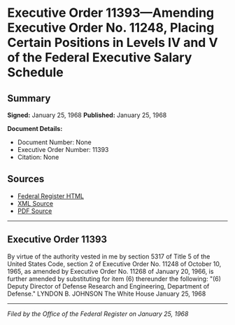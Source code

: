 # Executive Order 11393—Amending Executive Order No. 11248, Placing Certain Positions in Levels IV and V of the Federal Executive Salary Schedule

## Summary

**Signed:** January 25, 1968
**Published:** January 25, 1968

**Document Details:**
- Document Number: None
- Executive Order Number: 11393
- Citation: None

## Sources
- [Federal Register HTML](https://www.presidency.ucsb.edu/documents/executive-order-11393-amending-executive-order-no-11248-placing-certain-positions-levels)
- [XML Source](None)
- [PDF Source](None)

---

## Executive Order 11393

By virtue of the authority vested in me by section 5317 of Title 5 of the United States Code, section 2 of Executive Order No. 11248 of October 10, 1965, as amended by Executive Order No. 11268 of January 20, 1966, is further amended by substituting for item (6) thereunder the following:
"(6) Deputy Director of Defense Research and Engineering, Department of Defense."
LYNDON B. JOHNSON
The White House
January 25, 1968

---

*Filed by the Office of the Federal Register on January 25, 1968*
